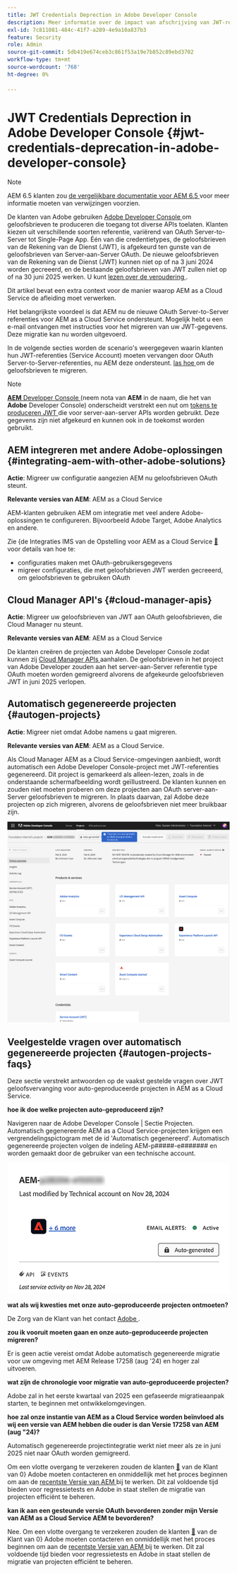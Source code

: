 ```yaml
---
title: JWT Credentials Deprection in Adobe Developer Console
description: Meer informatie over de impact van afschrijving van JWT-referenties in Adobe Developer Console op AEM.
exl-id: 7c811081-484c-41f7-a289-4e9a10a837b3
feature: Security
role: Admin
source-git-commit: 5db419e674ceb3c861f53a19e7b852c89ebd3702
workflow-type: tm+mt
source-wordcount: '768'
ht-degree: 0%

---
```


# JWT Credentials Deprection in Adobe Developer Console {#jwt-credentials-deprecation-in-adobe-developer-console}

>[!NOTE]
>
>AEM 6.5 klanten zou [ de vergelijkbare documentatie voor AEM 6.5 ](https://experienceleague.adobe.com/en/docs/experience-manager-65/content/security/jwt-credentials-deprecation-in-adobe-developer-console) voor meer informatie moeten van verwijzingen voorzien.

De klanten van Adobe gebruiken [ Adobe Developer Console ](https://developer.adobe.com/console) om geloofsbrieven te produceren die toegang tot diverse APIs toelaten. Klanten kiezen uit verschillende soorten referentie, variërend van OAuth Server-to-Server tot Single-Page App. Één van die credentietypes, de geloofsbrieven van de Rekening van de Dienst (JWT), is afgekeurd ten gunste van de geloofsbrieven van Server-aan-Server OAuth. De nieuwe geloofsbrieven van de Rekening van de Dienst (JWT) kunnen niet op of na 3 juni 2024 worden gecreeerd, en de bestaande geloofsbrieven van JWT zullen niet op of na 30 juni 2025 werken. U kunt [ lezen over de veroudering ](https://developer.adobe.com/developer-console/docs/guides/authentication/ServerToServerAuthentication/migration/).

Dit artikel bevat een extra context voor de manier waarop AEM as a Cloud Service de afleiding moet verwerken.

Het belangrijkste voordeel is dat AEM nu de nieuwe OAuth Server-to-Server referenties voor AEM as a Cloud Service ondersteunt. Mogelijk hebt u een e-mail ontvangen met instructies voor het migreren van uw JWT-gegevens. Deze migratie kan nu worden uitgevoerd.

In de volgende secties worden de scenario&#39;s weergegeven waarin klanten hun JWT-referenties (Service Account) moeten vervangen door OAuth Server-to-Server-referenties, nu AEM deze ondersteunt. [ las hoe ](https://developer.adobe.com/developer-console/docs/guides/authentication/ServerToServerAuthentication/migration#migration-overview) om de geloofsbrieven te migreren.

>[!NOTE]
>
>[**AEM** Developer Console ](/help/implementing/developing/introduction/development-guidelines.md#crxde-lite-and-developer-console) (neem nota van **AEM** in de naam, die het van **Adobe** Developer Console) onderscheidt verstrekt een nut om [ tokens te produceren JWT ](/help/implementing/developing/introduction/generating-access-tokens-for-server-side-apis.md) die voor server-aan-server APIs worden gebruikt. Deze gegevens zijn niet afgekeurd en kunnen ook in de toekomst worden gebruikt.

## AEM integreren met andere Adobe-oplossingen {#integrating-aem-with-other-adobe-solutions}

**Actie**: Migreer uw configuratie aangezien AEM nu geloofsbrieven OAuth steunt.

**Relevante versies van AEM**: AEM as a Cloud Service

AEM-klanten gebruiken AEM om integratie met veel andere Adobe-oplossingen te configureren. Bijvoorbeeld Adobe Target, Adobe Analytics en andere.

Zie &lbrace;de Integraties IMS van de Opstelling voor AEM as a Cloud Service [&#128279;](/help/security/setting-up-ims-integrations-for-aem-as-a-cloud-service.md) voor details van hoe te:

* configuraties maken met OAuth-gebruikersgegevens
* migreer configuraties, die met geloofsbrieven JWT werden gecreeerd, om geloofsbrieven te gebruiken OAuth

## Cloud Manager API&#39;s {#cloud-manager-apis}

**Actie**: Migreer uw geloofsbrieven van JWT aan OAuth geloofsbrieven, die Cloud Manager nu steunt.

**Relevante versies van AEM**: AEM as a Cloud Service

De klanten creëren de projecten van Adobe Developer Console zodat kunnen zij [ Cloud Manager APIs ](https://developer.adobe.com/experience-cloud/cloud-manager/guides/getting-started/create-api-integration/) aanhalen. De geloofsbrieven in het project van Adobe Developer zouden aan het server-aan-Server referentie type OAuth moeten worden gemigreerd alvorens de afgekeurde geloofsbrieven JWT in juni 2025 verlopen.

## Automatisch gegenereerde projecten {#autogen-projects}

**Actie**: Migreer niet omdat Adobe namens u gaat migreren.

**Relevante versies van AEM**: AEM as a Cloud Service.

Als Cloud Manager AEM as a Cloud Service-omgevingen aanbiedt, wordt automatisch een Adobe Developer Console-project met JWT-referenties gegenereerd. Dit project is gemarkeerd als alleen-lezen, zoals in de onderstaande schermafbeelding wordt geïllustreerd. De klanten kunnen en zouden niet moeten proberen om deze projecten aan OAuth server-aan-Server geloofsbrieven te migreren. In plaats daarvan, zal Adobe deze projecten op zich migreren, alvorens de geloofsbrieven niet meer bruikbaar zijn.

![ auto-geproduceerde projecten ](/help/security/assets/jwt-deprecation-autogen-projects.png)

## Veelgestelde vragen over automatisch gegenereerde projecten {#autogen-projects-faqs}

Deze sectie verstrekt antwoorden op de vaakst gestelde vragen over JWT geloofsvervanging voor auto-geproduceerde projecten in AEM as a Cloud Service.

**hoe ik doe welke projecten auto-geproduceerd zijn?**

Navigeren naar de Adobe Developer Console | Sectie Projecten.  Automatisch gegenereerde AEM as a Cloud Service-projecten krijgen een vergrendelingspictogram met de id &#39;Automatisch gegenereerd&#39;.  Automatisch gegenereerde projecten volgen de indeling AEM-p#####-e####### en worden gemaakt door de gebruiker van een technische account.

![ Automatisch geproduceerde Projecten ](/help/security/assets/jwt-alert.png)

**wat als wij kwesties met onze auto-geproduceerde projecten ontmoeten?**

De Zorg van de Klant van het contact [ Adobe ](https://helpx.adobe.com/ca/enterprise/using/support-for-experience-cloud.html).

**zou ik vooruit moeten gaan en onze auto-geproduceerde projecten migreren?**

Er is geen actie vereist omdat Adobe automatisch gegenereerde migratie voor uw omgeving met AEM Release 17258 (aug &#39;24) en hoger zal uitvoeren.

**wat zijn de chronologie voor migratie van auto-geproduceerde projecten?**

Adobe zal in het eerste kwartaal van 2025 een gefaseerde migratieaanpak starten, te beginnen met ontwikkelomgevingen.

**hoe zal onze instantie van AEM as a Cloud Service worden beïnvloed als wij een versie van AEM hebben die ouder is dan Versie 17258 van AEM (aug &quot;24)?**

Automatisch gegenereerde projectintegratie werkt niet meer als ze in juni 2025 niet naar OAuth worden gemigreerd.

Om een vlotte overgang te verzekeren zouden de klanten [&#128279;](https://helpx.adobe.com/ca/enterprise/using/support-for-experience-cloud.html) van de Klant van 0&rbrace; Adobe moeten contacteren en onmiddellijk met het proces beginnen om aan de [ recentste Versie van AEM ](https://experienceleague.adobe.com/en/docs/experience-manager-cloud-service/content/release-notes/maintenance/latest) bij te werken.  Dit zal voldoende tijd bieden voor regressietests en Adobe in staat stellen de migratie van projecten efficiënt te beheren.

**kan ik aan een gesteunde versie OAuth bevorderen zonder mijn Versie van AEM as a Cloud Service AEM te bevorderen?**

Nee. Om een vlotte overgang te verzekeren zouden de klanten [&#128279;](https://helpx.adobe.com/ca/enterprise/using/support-for-experience-cloud.html) van de Klant van 0&rbrace; Adobe moeten contacteren en onmiddellijk met het proces beginnen om aan de [ recentste Versie van AEM ](https://experienceleague.adobe.com/en/docs/experience-manager-cloud-service/content/release-notes/maintenance/latest) bij te werken.  Dit zal voldoende tijd bieden voor regressietests en Adobe in staat stellen de migratie van projecten efficiënt te beheren.
